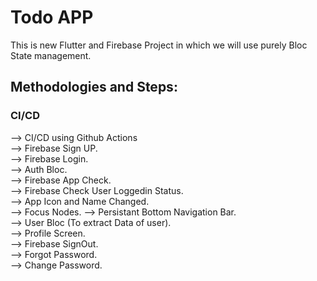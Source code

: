 # Todo APP

This is new Flutter and Firebase Project in which we will use purely Bloc State management.

## Methodologies and Steps:

### CI/CD
--> CI/CD using Github Actions  
--> Firebase Sign UP.  
--> Firebase Login.  
--> Auth Bloc.  
--> Firebase App Check.  
--> Firebase Check User Loggedin Status.  
--> App Icon and Name Changed.  
--> Focus Nodes.
--> Persistant Bottom Navigation Bar.  
--> User Bloc (To extract Data of user).  
--> Profile Screen.  
--> Firebase SignOut.  
--> Forgot Password.  
--> Change Password.  
